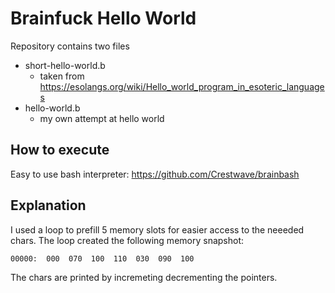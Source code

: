 # Brainfuck Hello World
Repository contains two files
* short-hello-world.b
  * taken from https://esolangs.org/wiki/Hello_world_program_in_esoteric_languages
* hello-world.b
  * my own attempt at hello world

## How to execute
Easy to use bash interpreter: https://github.com/Crestwave/brainbash


## Explanation
I used a loop to prefill 5 memory slots for easier access to the neeeded chars.
The loop created the following memory snapshot:

`00000:  000  070  100  110  030  090  100`

The chars are printed by incremeting decrementing the pointers.
